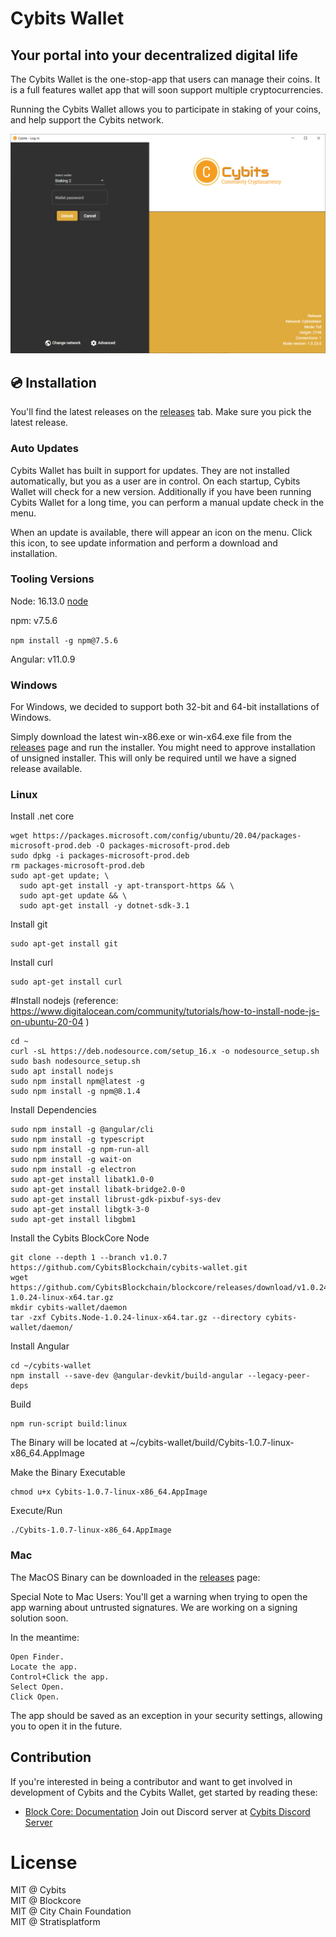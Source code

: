 Cybits Wallet
===============

Your portal into your decentralized digital life
----------------------------

The Cybits Wallet is the one-stop-app that users can manage their coins.
It is a full features wallet app that will soon support multiple cryptocurrencies.

Running the Cybits Wallet allows you to participate in staking of your coins, and help support the Cybits network. 

![Cybits Wallet screenshot (2021-11-01)](doc/images/cybits-wallet.png "Cybits Wallet (2021-11-01)")

## 💿 Installation

You'll find the latest releases on the [releases](https://github.com/CybitsBlockchain/cybits-wallet/releases) tab. Make sure you pick the latest release.

### Auto Updates

Cybits Wallet has built in support for updates. They are not installed automatically, but you as
a user are in control. On each startup, Cybits Wallet will check for a new version. Additionally if
you have been running Cybits Wallet for a long time, you can perform a manual update check in the menu.

When an update is available, there will appear an icon on the menu. Click this icon, to see
update information and perform a download and installation.

### Tooling Versions
Node: 16.13.0
[node](https://nodejs.org/en/blog/release/v16.13.0/)

npm: v7.5.6 

```npm install -g npm@7.5.6```

Angular: v11.0.9

### Windows

For Windows, we decided to support both 32-bit and 64-bit installations of Windows.  

Simply download the latest win-x86.exe or win-x64.exe file from the [releases](https://github.com/CybitsBlockchain/cybits-wallet/releases) page and run
the installer. You might need to approve installation of unsigned installer. This will only
be required until we have a signed release available.

### Linux

Install .net core
```
wget https://packages.microsoft.com/config/ubuntu/20.04/packages-microsoft-prod.deb -O packages-microsoft-prod.deb
sudo dpkg -i packages-microsoft-prod.deb
rm packages-microsoft-prod.deb
sudo apt-get update; \
  sudo apt-get install -y apt-transport-https && \
  sudo apt-get update && \
  sudo apt-get install -y dotnet-sdk-3.1
```
Install git
```
sudo apt-get install git
```
Install curl
```
sudo apt-get install curl
```
#Install nodejs (reference: https://www.digitalocean.com/community/tutorials/how-to-install-node-js-on-ubuntu-20-04 )
```
cd ~
curl -sL https://deb.nodesource.com/setup_16.x -o nodesource_setup.sh
sudo bash nodesource_setup.sh
sudo apt install nodejs
sudo npm install npm@latest -g
sudo npm install -g npm@8.1.4
```

Install Dependencies
```
sudo npm install -g @angular/cli
sudo npm install -g typescript
sudo npm install -g npm-run-all
sudo npm install -g wait-on
sudo npm install -g electron 
sudo apt-get install libatk1.0-0
sudo apt-get install libatk-bridge2.0-0
sudo apt-get install librust-gdk-pixbuf-sys-dev
sudo apt-get install libgtk-3-0
sudo apt-get install libgbm1
```

Install the Cybits BlockCore Node
```
git clone --depth 1 --branch v1.0.7 https://github.com/CybitsBlockchain/cybits-wallet.git
wget https://github.com/CybitsBlockchain/blockcore/releases/download/v1.0.24/Cybits.Node-1.0.24-linux-x64.tar.gz
mkdir cybits-wallet/daemon
tar -zxf Cybits.Node-1.0.24-linux-x64.tar.gz --directory cybits-wallet/daemon/
```

Install Angular
```
cd ~/cybits-wallet
npm install --save-dev @angular-devkit/build-angular --legacy-peer-deps
```

Build
```
npm run-script build:linux
```
The Binary will be located at ~/cybits-wallet/build/Cybits-1.0.7-linux-x86_64.AppImage

Make the Binary Executable
```
chmod u+x Cybits-1.0.7-linux-x86_64.AppImage
```

Execute/Run
```
./Cybits-1.0.7-linux-x86_64.AppImage
```

### Mac

The MacOS Binary can be downloaded in the [releases](https://github.com/CybitsBlockchain/cybits-wallet/releases) page:

Special Note to Mac Users:
You'll get a warning when trying to open the app warning about untrusted signatures. We are working on a signing solution soon.  

In the meantime:
```
Open Finder.
Locate the app.
Control+Click the app.
Select Open.
Click Open.
```

The app should be saved as an exception in your security settings, allowing you to open it in the future.

## Contribution

If you're interested in being a contributor and want to get involved in development of Cybits and the Cybits Wallet, get started by reading these:

* [Block Core: Documentation](https://docs.blockcore.net)
Join out Discord server at [Cybits Discord Server](https://discord.gg/aDSRZ5DApw)

# License

MIT @ Cybits   
MIT @ Blockcore   
MIT @ City Chain Foundation   
MIT @ Stratisplatform   
